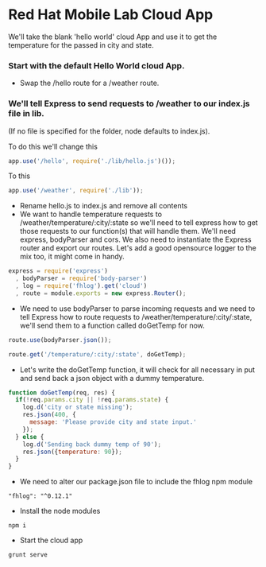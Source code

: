 # Red Hat Mobile Lab Cloud App

We'll take the blank 'hello world' cloud App and use it to get the temperature for the passed in city and state.



### Start with the default Hello World cloud App.
* Swap the /hello route for a /weather route.
### We'll tell Express to send requests to /weather to our index.js file in lib.
(If no file is specified for the folder, node defaults to index.js).

To do this we'll change this
```Javascript
app.use('/hello', require('./lib/hello.js')());
```
To this
```Javascript
app.use('/weather', require('./lib'));
```
* Rename hello.js to index.js and remove all contents
* We want to handle temperature requests to /weather/temperature/:city/:state
so we'll need to tell express how to get those requests to our function(s) that
will handle them.  We'll need express, bodyParser and cors.  We also need to
instantiate the Express router and export our routes.  Let's add a good opensource
logger to the mix too, it might come in handy.
```Javascript
express = require('express')
  , bodyParser = require('body-parser')
  , log = require('fhlog').get('cloud')
  , route = module.exports = new express.Router();
```
* We need to use bodyParser to parse incoming requests and we need to tell Express
how to route requests to /weather/temperature/:city/:state, we'll send them to
a function called doGetTemp for now.
```Javascript
route.use(bodyParser.json());

route.get('/temperature/:city/:state', doGetTemp);
```
* Let's write the doGetTemp function, it will check for all necessary in put and
send back a json object with a dummy temperature.
```Javascript
function doGetTemp(req, res) {
  if(!req.params.city || !req.params.state) {
    log.d('city or state missing');
    res.json(400, {
      message: 'Please provide city and state input.'
    });
  } else {
    log.d('Sending back dummy temp of 90');
    res.json({temperature: 90});
  }
}
```
* We need to alter our package.json file to include the fhlog npm module
```
"fhlog": "^0.12.1"
```
* Install the node modules
```
npm i
```
* Start the cloud app
```
grunt serve
```
